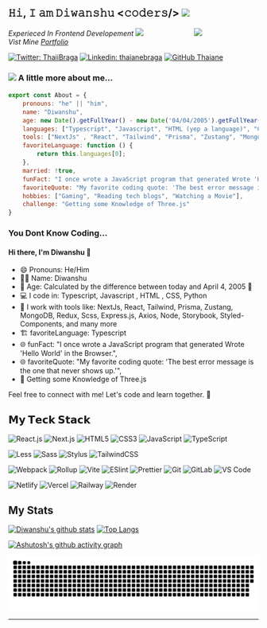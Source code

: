 <h2> 𝙷𝚒, 𝙸 𝚊𝚖 𝙳𝚒𝚠𝚊𝚗𝚜𝚑𝚞 <𝚌𝚘𝚍𝚎𝚛𝚜/> <img src="https://media.giphy.com/media/mGcNjsfWAjY5AEZNw6/giphy.gif" width="50"></h2>
<img align='right' src="https://media.giphy.com/media/USV0ym3bVWQJJmNu3N/giphy.gif" width="130">
<p><em>Experieced In <a> Frontend Developement </a>   <img src="https://media.giphy.com/media/fYSnHlufseco8Fh93Z/giphy.gif" width="30">
</br>Vist Mine  <a href="https://diwanshuportfolio.vercel.app/">Portfolio</a> 
</em></p>


[![Twitter: ThaiiBraga](https://img.shields.io/twitter/follow/Diwanshumidha?style=social)](https://github.com/Diwanshumidha/)
[![Linkedin: thaianebraga](https://img.shields.io/badge/-Diwanshumidha-blue?style=flat-square&logo=Linkedin&logoColor=white&link=https://www.linkedin.com/in/thaianebraga/)](https://www.linkedin.com/in/diwanshu-340716211/)
[![GitHub Thaiane](https://img.shields.io/github/followers/Diwanshumidha?label=follow&style=social)](https://github.com/Diwanshumidha/)


### <img src="https://media.giphy.com/media/VgCDAzcKvsR6OM0uWg/giphy.gif" width="50"> A little more about me...  

```javascript
export const About = {
    pronouns: "he" || "him",
    name: "Diwanshu",
    age: new Date().getFullYear() - new Date('04/04/2005').getFullYear(),
    languages: ["Typescript", "Javascript", "HTML (yep a language)", "CSS", "Python"],
    tools: ["NextJs" , "React", "Tailwind", "Prisma", "Zustang", "MongoDB", "Redux", "Scss", "Express.js", "Axios",  "Node", "Storybook", "Styled-Components", ...remaining],
    favoriteLanguage: function () {
        return this.languages[0];
    },
    married: !true,
    funFact: "I once wrote a JavaScript program that generated Wrote 'Hello World' in the Browser.",
    favoriteQuote: "My favorite coding quote: 'The best error message is the one that never shows up.'",
    hobbies: ["Gaming", "Reading tech blogs", "Watching a Movie"],
    challenge: "Getting some Knowledge of Three.js"
}
```

###  <span color="red">You Dont Know Coding... </span> 

#### Hi there, I'm Diwanshu 👋

- 😄 Pronouns: He/Him
- 👨‍🏫 Name: Diwanshu
- 📆 Age: Calculated by the difference between today and April 4, 2005 🎂
- 💻 I code in: Typescript, Javascript , HTML , CSS, Python
- 🧰 I work with tools like: NextJs, React, Tailwind, Prisma, Zustang, MongoDB, Redux, Scss, Express.js, Axios,
    Node, Storybook, Styled-Components, and many more
- 🏗️ favoriteLanguage: Typescript
- 🌐 funFact: "I once wrote a JavaScript program that generated Wrote 'Hello World' in the Browser.",
- 🌐 favoriteQuote: "My favorite coding quote: 'The best error message is the one that never shows up.'",  
- 💪 Getting some Knowledge of Three.js

Feel free to connect with me! Let's code and learn together. 🚀

## 𝗠𝘆 𝗧𝗲𝗰𝗸 𝗦𝘁𝗮𝗰𝗸
![React.js](https://img.shields.io/badge/-React.js-%23282C34?style=flat-square&logo=react)
![Next.js](https://img.shields.io/badge/-Next.js-%23000000?style=flat-square&logo=nextdotjs)
![HTML5](https://img.shields.io/badge/-HTML5-%23E44D27?style=flat-square&logo=html5&logoColor=ffffff)
![CSS3](https://img.shields.io/badge/-CSS3-%231572B6?style=flat-square&logo=css3)
![JavaScript](https://img.shields.io/badge/-JavaScript-%23F7DF1C?style=flat-square&logo=javascript&logoColor=000000&labelColor=%23F7DF1C&color=%23FFCE5A)
![TypeScript](https://img.shields.io/badge/-TypeScript-007ACC?style=flat-square&logo=typescript&logoColor=white)


![Less](https://img.shields.io/badge/-Less-%231d365d?style=flat-square&logo=less&logoColor=ffffff)
![Sass](https://img.shields.io/badge/-Sass-%23CC6699?style=flat-square&logo=sass&logoColor=ffffff)
![Stylus](https://img.shields.io/badge/-Stylus-%23333333?style=flat-square&logo=stylus)
![TailwindCSS](https://img.shields.io/badge/-TailwindCSS-%231a202c?style=flat-square&logo=tailwind-css)


![Webpack](https://img.shields.io/badge/-Webpack-%232C3A42?style=flat-square&logo=webpack)
![Rollup](https://img.shields.io/badge/-Rollup-%23EC4A3F?style=flat-square&logo=rollupdotjs&logoColor=ffffff)
![Vite](https://img.shields.io/badge/-Vite-%23646CFF?style=flat-square&logo=vite&logoColor=ffffff)
![ESlint](https://img.shields.io/badge/-ESLint-%234B32C3?style=flat-square&logo=eslint)
![Prettier](https://img.shields.io/badge/-Prettier-%23F7B93E?style=flat-square&logo=prettier&logoColor=ffffff)
![Git](https://img.shields.io/badge/-Git-%23F05032?style=flat-square&logo=git&logoColor=%23ffffff)
![GitLab](https://img.shields.io/badge/-GitLab-FCA121?style=flat-square&logo=gitlab)
![VS Code](https://img.shields.io/badge/-VSCode-%23007ACC?style=flat-square&logo=visual-studio-code)

![Netlify](https://img.shields.io/badge/-Netlify-%2300C7B7?style=flat-square&logo=netlify&logoColor=ffffff)
![Vercel](https://img.shields.io/badge/-Vercel-%23ffffff?style=flat-square&logo=vercel&logoColor=000000)
![Railway](https://img.shields.io/badge/-Railway-%230B0D0E?style=flat-square&logo=railway)
![Render](https://img.shields.io/badge/-Render-%2346E3B7?style=flat-square&logo=render&logoColor=ffffff)

## My Stats

[![Diwanshu's github stats](https://github-readme-stats.vercel.app/api?username=Diwanshumidha&show_icons=true&theme=dark&rank_icon=github&include_all_commits)](https://github.com/Diwanshumidha/)
[![Top Langs](https://github-readme-stats.vercel.app/api/top-langs/?username=Diwanshumidha&theme=dark&layout=compact)](https://github.com/Diwanshumidha/)


[![Ashutosh's github activity graph](https://github-readme-activity-graph.vercel.app/graph?username=Diwanshumidha&theme=github-compact)](https://github.com/Diwanshumidha/)


<picture>
  <source media="(prefers-color-scheme: dark)" srcset="https://raw.githubusercontent.com/Diwanshumidha/Diwanshumidha/output/snake.svg" />
  <source media="(prefers-color-scheme: light)" srcset="https://raw.githubusercontent.com/Diwanshumidha/Diwanshumidha/output/snake.svg" />
  <img alt="github-snake" src="https://raw.githubusercontent.com/Diwanshumidha/Diwanshumidha/output/snake.svg" />
</picture>

---
